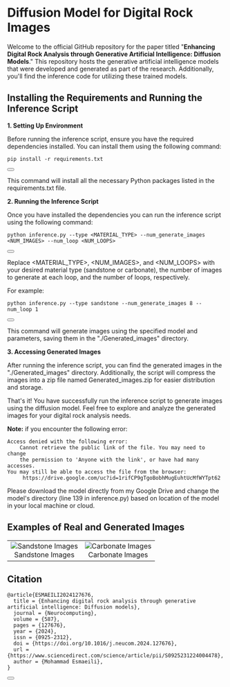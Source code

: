 # Diffusion Model for Digital Rock Images
Welcome to the official GitHub repository for the paper titled "**Enhancing Digital Rock Analysis through Generative Artificial Intelligence: Diffusion Models**." This repository hosts the generative artificial intelligence models that were developed and generated as part of the research. Additionally, you'll find the inference code for utilizing these trained models.

## Installing the Requirements and Running the Inference Script
**1. Setting Up Environment**

Before running the inference script, ensure you have the required dependencies installed. You can install them using the following command:

<div id="codeSnippet">
  <pre><code>pip install -r requirements.txt</code></pre>
  <button onclick="copyCode('pip install -r requirements.txt')"></button>
</div>

This command will install all the necessary Python packages listed in the requirements.txt file.

**2. Running the Inference Script**

Once you have installed the dependencies you can run the inference script using the following command:

<div id="codeSnippet">
  <pre><code>python inference.py --type &lt;MATERIAL_TYPE&gt; --num_generate_images &lt;NUM_IMAGES&gt; --num_loop &lt;NUM_LOOPS&gt;</code></pre>
  <button onclick="copyCode('python inference.py --type &lt;MATERIAL_TYPE&gt; --num_generate_images &lt;NUM_IMAGES&gt; --num_loop &lt;NUM_LOOPS&gt;')"></button>
</div>

Replace <MATERIAL_TYPE>, <NUM_IMAGES>, and <NUM_LOOPS> with your desired material type (sandstone or carbonate), the number of images to generate at each loop, and the number of loops, respectively.

For example:

<div id="codeSnippet">
  <pre><code>python inference.py --type sandstone --num_generate_images 8 --num_loop 1</code></pre>
  <button onclick="copyCode('python inference.py --type sandstone --num_generate_images 8 --num_loop 1')"></button>
</div>

This command will generate images using the specified model and parameters, saving them in the "./Generated_images" directory.

**3. Accessing Generated Images**

After running the inference script, you can find the generated images in the "./Generated_images" directory. Additionally, the script will compress the images into a zip file named Generated_images.zip for easier distribution and storage.

That's it! You have successfully run the inference script to generate images using the diffusion model. Feel free to explore and analyze the generated images for your digital rock analysis needs.

**Note:** if you encounter the following error:
<div id="codeSnippet">
  <pre><code>Access denied with the following error:
 	Cannot retrieve the public link of the file. You may need to change
	the permission to 'Anyone with the link', or have had many accesses. 
You may still be able to access the file from the browser:
	 https://drive.google.com/uc?id=1rifCP9gTgoBobhMugEuhtUcMfWYTpt62 </code></pre>
</div>
Please download the model directly from my Google Drive and change the model's directory (line 139 in inference.py) based on location of the model in your local machine or cloud.

## Examples of Real and Generated Images

<table align="center">
  <tr>
    <td style="text-align: center;">
      <div>
        <img src="Images/8.png" alt="Sandstone Images">
        <figcaption>Sandstone Images</figcaption>
      </div>
    </td>
    <td style="text-align: center;">
      <div>
        <img src="Images/9.png" alt="Carbonate Images">
        <figcaption>Carbonate Images</figcaption>
      </div>
    </td>
  </tr>
</table>

## Citation

<div id="citation">
  <pre><code>@article{ESMAEILI2024127676,
  title = {Enhancing digital rock analysis through generative artificial intelligence: Diffusion models},
  journal = {Neurocomputing},
  volume = {587},
  pages = {127676},
  year = {2024},
  issn = {0925-2312},
  doi = {https://doi.org/10.1016/j.neucom.2024.127676},
  url = {https://www.sciencedirect.com/science/article/pii/S0925231224004478},
  author = {Mohammad Esmaeili},
}</code></pre>
  <button onclick="copyCitation()"></button>
</div>
